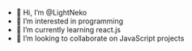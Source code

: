 - 👋 Hi, I’m @LightNeko
- 👀 I’m interested in programming
- 🌱 I’m currently learning react.js
- 💞️ I’m looking to collaborate on JavaScript projects

<!---
LightNeko/LightNeko is a ✨ special ✨ repository because its `README.md` (this file) appears on your GitHub profile.
You can click the Preview link to take a look at your changes.
--->
